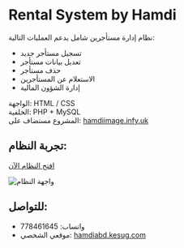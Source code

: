 # Rental System by Hamdi

نظام إدارة مستأجرين شامل يدعم العمليات التالية:

- تسجيل مستأجر جديد  
- تعديل بيانات مستأجر  
- حذف مستأجر  
- الاستعلام عن المستأجرين  
- إدارة الشؤون المالية  

الواجهة: HTML / CSS  
الخلفية: PHP + MySQL  
المشروع مستضاف على: [hamdiimage.infy.uk](https://hamdiimage.infy.uk/FilePHP2/)

## تجربة النظام:

[افتح النظام الآن](https://hamdiabd.github.io/Rental-system/)

![واجهة النظام](https://hamdiimage.infy.uk/logo.jpg)

## للتواصل:

- واتساب: 778461645
- موقعي الشخصي: [hamdiabd.kesug.com](https://hamdiabd.kesug.com)

